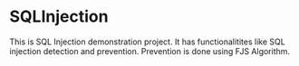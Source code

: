 # SQLInjection

This is SQL Injection demonstration project.
It has functionalitites like SQL injection detection and prevention.
Prevention is done using FJS Algorithm.
